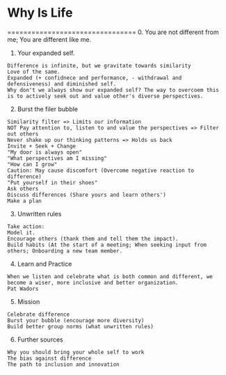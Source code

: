 # Why Is Life
================================
0. You are not different from me; You are different like me.
1. Your expanded self. 
```
Difference is infinite, but we gravitate towards similarity
Love of the same.
Expanded (+ confidnece and performance, - withdrawal and defensiveness) and diminished self.
Why don't we always show our expanded self? The way to overcoem this is to actively seek out and value other's diverse perspectives.
```
2. Burst the filer bubble
```
Similarity filter => Limits our information
NOT Pay attention to, listen to and value the perspectives => Filter out others
Never shake up our thinking patterns => Holds us back
Invite + Seek + Change
"My door is always open"
"What perspectives am I missing"
"How can I grow"
Caution: May cause discomfort (Overcome negative reaction to difference)
"Put yourself in their shoes"
Ask others
Discuss differences (Share yours and learn others')
Make a plan
```
3. Unwritten rules
```
Take action: 
Model it. 
Encourage others (thank them and tell them the impact). 
Build habits (At the start of a meeting; When seeking input from others; Onboarding a new team member.
```
4. Learn and Practice
```
When we listen and celebrate what is both common and different, we become a wiser, more inclusive and better organization.
Pat Wadors
```
5. Mission
```
Celebrate difference
Burst your bubble (encourage more diversity)
Build better group norms (what unwritten rules)
```
6. Further sources
```
Why you should bring your whole self to work
The bias against difference
The path to inclusion and innovation
```
